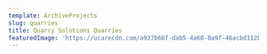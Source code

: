 ```yaml
---
template: ArchiveProjects
slug: quarries
title: Quarry Solutions Quarries
featuredImage: 'https://ucarecdn.com/a937b68f-dab5-4a68-8a9f-46acbd112b75/'
---
```


